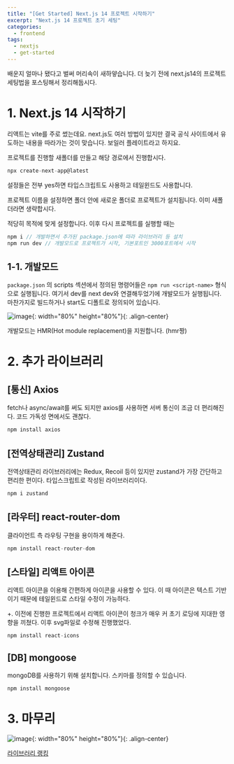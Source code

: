 ```yaml
---
title: "[Get Started] Next.js 14 프로젝트 시작하기"
excerpt: "Next.js 14 프로젝트 초기 세팅"
categories:
  - frontend
tags:
  - nextjs
  - get-started
---
```


배운지 얼마나 됐다고 벌써 머리속이 새하얗습니다. 더 늦기 전에 next.js14의 프로젝트 세팅법을 포스팅해서 정리해둡시다.

# 1. Next.js 14 시작하기

리액트는 vite를 주로 썼는데요. next.js도 여러 방법이 있지만 결국 공식 사이트에서 유도하는 내용을 따라가는 것이 맞습니다. 보일러 플레이트라고 하지요.

프로젝트를 진행할 새폴더를 만들고 해당 경로에서 진행합시다.

```jsx
npx create-next-app@latest
```

설정들은 전부 yes하면 타입스크립트도 사용하고 테일윈드도 사용합니다.

프로젝트 이름을 설정하면 폴더 안에 새로운 폴더로 프로젝트가 설치됩니다. 이미 새폴더라면 생략합시다.

적당히 목적에 맞게 설정합니다. 이후 다시 프로젝트를 실행할 때는 

```jsx
npm i // 개발하면서 추가된 package.json에 따라 라이브러리 등 설치
npm run dev // 개발모드로 프로젝트가 시작, 기본포트인 3000포트에서 시작
```

## 1-1. 개발모드

`package.json` 의 scripts 섹션에서 정의된 명령어들은 `npm run <script-name>` 형식으로 실행됩니다. 여기서 dev를 next dev와 연결해두었기에 개발모드가 실행됩니다. 마찬가지로 빌드하거나 start도 디폴트로 정의되어 있습니다.

![image](https://github.com/user-attachments/assets/856fae40-7348-4480-a6f3-318f0f972fdd){: width="80%" height="80%"}{: .align-center}

개발모드는 HMR(Hot module replacement)을 지원합니다. (hmr짱)

# 2. 추가 라이브러리

## [통신] Axios

fetch나 async/await를 써도 되지만 axios를 사용하면 서버 통신이 조금 더 편리해진다. 코드 가독성 면에서도 괜찮다.

```jsx
npm install axios
```

## [전역상태관리] Zustand

전역상태관리 라이브러리에는 Redux, Recoil 등이 있지만 zustand가 가장 간단하고 편리한 편이다. 타입스크립트로 작성된 라이브러리이다.

```jsx
npm i zustand
```

## [라우터] react-router-dom

클라이언트 측 라우팅 구현을 용이하게 해준다. 

```jsx
npm install react-router-dom
```

## [스타일] 리액트 아이콘

리액트 아이콘을 이용해 간편하게 아이콘을 사용할 수 있다. 이 때 아이콘은 텍스트 기반이기 때문에 테일윈드로 스타일 수정이 가능하다.

+. 이전에 진행한 프로젝트에서 리액트 아이콘이 청크가 매우 커 초기 로딩에 지대한 영향을 끼쳤다. 이후 svg파일로 수정해 진행했었다. 

```jsx
npm install react-icons
```

## [DB] mongoose

mongoDB를 사용하기 위해 설치합니다. 스키마를 정의할 수 있습니다.

```jsx
npm install mongoose
```

# 3. 마무리

![image](https://github.com/user-attachments/assets/1c1f745e-3ce9-4d1f-86f5-9ca569625c85){: width="80%" height="80%"}{: .align-center}

[라이브러리 랭킹](https://ght.creativemaybeno.dev/)